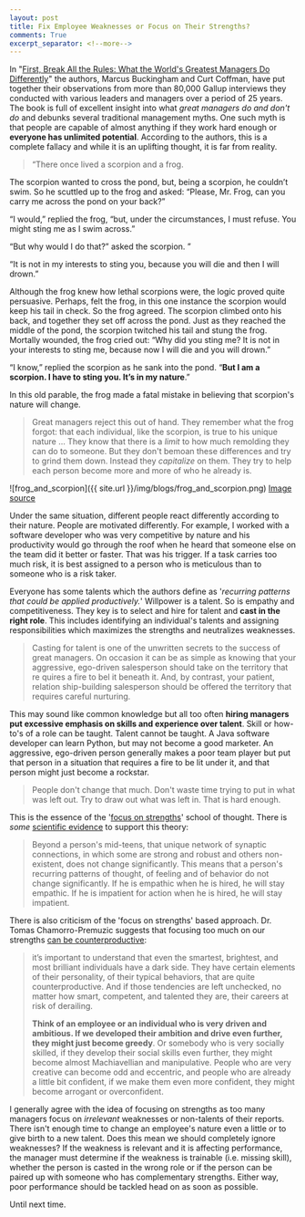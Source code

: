 ```yaml
---
layout: post
title: Fix Employee Weaknesses or Focus on Their Strengths?
comments: True
excerpt_separator: <!--more-->
---
```


In "[First, Break All the Rules: What the World's Greatest Managers Do Differently](https://www.amazon.com/First-Break-All-Rules-Differently/dp/1531865208)" the authors, Marcus Buckingham and Curt Coffman, have put together their observations from more than 80,000 Gallup interviews they conducted with various leaders and managers over a period of 25 years. The book is full of excellent insight into what *great managers do and don't do* and debunks several traditional management myths. One such myth is that people are capable of almost anything if they work hard enough or **everyone has unlimited potential**. According to the authors, this is a complete fallacy and while it is an uplifting thought, it is far from reality.

<!--more-->

> “There once lived a scorpion and a frog.
>
The scorpion wanted to cross the pond, but, being a scorpion, he couldn’t swim. So he scuttled up to the frog and asked: “Please, Mr. Frog, can you carry me across the pond on your back?”
>
“I would,” replied the frog, “but, under the circumstances, I must refuse. You might sting me as I swim across.”
>
“But why would I do that?” asked the scorpion. ”
>
“It is not in my interests to sting you, because you will die and then I will drown.”
>
Although the frog knew how lethal scorpions were, the logic proved quite persuasive. Perhaps, felt the frog, in this one instance the scorpion would keep his tail in check. So the frog agreed. The scorpion climbed onto his back, and together they set off across the pond. Just as they reached the middle of the pond, the scorpion twitched his tail and stung the frog. Mortally wounded, the frog cried out: “Why did you sting me? It is not in your interests to sting me, because now I will die and you will drown.”
>
“I know,” replied the scorpion as he sank into the pond. “**But I am a scorpion. I have to sting you. It’s in my nature**.”

In this old parable, the frog made a fatal mistake in believing that scorpion's nature will change.

> Great managers reject this out of hand. They remember what the frog forgot: that each individual, like the scorpion, is true to his unique nature ... They know that there is a *limit* to how much remolding they can do to someone. But they don't bemoan these differences and try to grind them down. Instead they *capitalize* on them. They try to help each person become more and more of who he already is.

![frog_and_scorpion]({{ site.url }}/img/blogs/frog_and_scorpion.png)
[Image source](https://www.redbubble.com/people/zugart/works/14869112-frog-and-a-scorpion?p=t-shirt)

Under the same situation, different people react differently according to their nature. People are motivated differently. For example, I worked with a software developer who was very competitive by nature and his productivity would go through the roof when he heard that someone else on the team did it better or faster. That was his trigger. If a task carries too much risk, it is best assigned to a person who is meticulous than to someone who is a risk taker.

Everyone has some talents which the authors define as '*recurring patterns that could be applied productively.*' Willpower is a talent. So is empathy and competitiveness. They key is to select and hire for talent and **cast in the right role**. This includes identifying an individual's talents and assigning responsibilities which maximizes the strengths and neutralizes weaknesses.

> Casting for talent is one of  the unwritten secrets to the success of
great managers. On occasion it can be as simple as knowing that your
aggressive, ego-driven salesperson should take on the territory that re
quires a fire to bel it beneath it. And, by contrast, your patient, relation
ship-building salesperson should be offered the territory that requires
careful nurturing.

This may sound like common knowledge but all too often **hiring managers put excessive emphasis on skills and experience over talent**. Skill or how-to's of a role can be taught. Talent cannot be taught. A Java software developer can learn Python, but may not become a good marketer. An aggressive, ego-driven person generally makes a poor team player but put that person in a situation that requires a fire to be lit under it, and that person might just become a rockstar.

> People don't change that much.
Don't waste time trying to put in what was left out.
Try to draw out what was left in.
That is hard enough.

This is the essence of the '[focus on strengths](http://www.strengthsfinder.com/home.aspx)' school of thought. There is *some* [scientific evidence](http://www.gallup.com/businessjournal/442/four-disciplines-sustainable-growth.aspx) to support this theory:

> Beyond a person's mid-teens, that unique network of synaptic connections, in which some are strong and robust and others non-existent, does not change significantly. This means that a person's recurring patterns of thought, of feeling and of behavior do not change significantly. If he is empathic when he is hired, he will stay empathic. If he is impatient for action when he is hired, he will stay impatient.

There is also criticism of the 'focus on strengths' based approach. Dr. Tomas Chamorro-Premuzic suggests that focusing too much on our strengths [can be counterproductive](https://hbr.org/ideacast/2016/01/stop-focusing-on-your-strengths.html):

>  it’s important to understand that even the smartest, brightest, and most brilliant individuals have a dark side. They have certain elements of their personality, of their typical behaviors, that are quite counterproductive. And if those tendencies are left unchecked, no matter how smart, competent, and talented they are, their careers at risk of derailing.
>
> **Think of an employee or an individual who is very driven and ambitious. If we developed their ambition and drive even further, they might just become greedy**. Or somebody who is very socially skilled, if they develop their social skills even further, they might become almost Machiavellian and manipulative. People who are very creative can become odd and eccentric, and people who are already a little bit confident, if we make them even more confident, they might become arrogant or overconfident.

I generally agree with the idea of focusing on strengths as too many managers focus on *irrelevant* weaknesses or non-talents of their reports. There isn't enough time to change an employee's nature even a little or to give birth to a new talent. Does this mean we should completely ignore weaknesses? If the weakness is relevant and it is affecting performance, the manager must determine if the weakness is trainable (i.e. missing skill), whether the person is casted in the wrong role or if the person can be paired up with someone who has complementary strengths. Either way, poor performance should be tackled head on as soon as possible.

Until next time.
